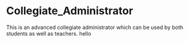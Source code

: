 # Collegiate_Administrator
This is an advanced collegiate administrator which can be used by both students as well as teachers.
hello 